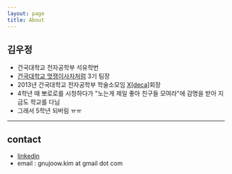 ```yaml
---
layout: page
title: About
---
```


## 김우정

  - 건국대학교 전자공학부 석유학번
  - [건국대학교 멋쟁이사자처럼](https://www.facebook.com/likelionkonkuk/?fref=ts) 3기 팀장
  - 2013년 건국대학교 전자공학부 학술소모임 [X[deca]](http://www.xdeca.com)회장
  - 4학년 때 뽀로로를 시청하다가 "노는게 제일 좋아 친구들 모여라"에 감명을 받아 지금도 학교를 다님
  - 그래서 5학년 되버림 ㅠㅠ
  
---

## contact

 - [linkedin](https://kr.linkedin.com/in/wjkim90)
 - email : gnujoow.kim at gmail dot com